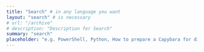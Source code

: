 ```yaml
---
title: "Search" # in any language you want
layout: "search" # is necessary
# url: "/archive"
# description: "Description for Search"
summary: "search"
placeholder: "e.g. PowerShell, Python, How to prepare a Capybara for dinner..."
---
```

